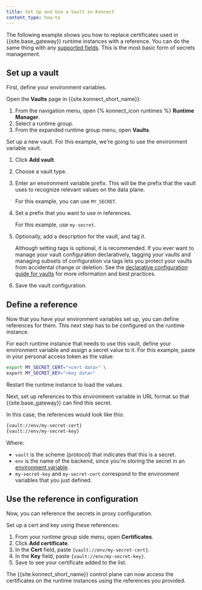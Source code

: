 ```yaml
---
title: Set Up and Use a Vault in Konnect
content_type: how-to
---
```



The following example shows you how to replace certificates used in {{site.base_gateway}}
runtime instances with a reference. You can do the same thing with any [supported fields](/gateway/latest/kong-enterprise/secrets-management/). This is the most basic form of secrets management. 


## Set up a vault

First, define your environment variables.

Open the **Vaults** page in {{site.konnect_short_name}}:
1. From the navigation menu, open {% konnect_icon runtimes %} **Runtime Manager**.
1. Select a runtime group.
1. From the expanded runtime group menu, open **Vaults**.

Set up a new vault. For this example, we're going to use the environment variable vault. 
1. Click **Add vault**.
1. Choose a vault type. 
1. Enter an environment variable prefix. This will be the prefix that the vault
uses to recognize relevant values on the data plane.

    For this example, you can use `MY_SECRET`.

1. Set a prefix that you want to use in references.

    For this example, use `my-secret`.

1. Optionally, add a description for the vault, and tag it.

    Although setting tags is optional, it is recommended. If you ever want to manage
    your vault configuration declaratively, tagging your vaults and managing subsets of configuration
    via tags lets you protect your vaults from accidental change or deletion.
    See the [declarative configuration guide for vaults](/deck/latest/guides/vaults/#best-practices)
    for more information and best practices.

1. Save the vault configuration.

## Define a reference

Now that you have your environment variables set up, you can define references for them.
This next step has to be configured on the runtime instance.

For each runtime instance that needs to use this vault,
define your environment variable and assign a secret value to it. For this example,
paste in your personal access token as the value:

```bash
export MY_SECRET_CERT="<cert data>" \
export MY_SECRET_KEY="<key data>"
```

Restart the runtime instance to load the values.

Next, set up references to this environment variable in URL format so that {{site.base_gateway}} can find this secret.

In this case, the references would look like this:

```bash
{vault://env/my-secret-cert}
{vault://env/my-secret-key}
```

Where:

* `vault` is the scheme (protocol) that indicates that this is a secret.
* `env` is the name of the backend, since you're storing the secret in an [environment variable](/gateway/latest/kong-enterprise/secrets-management/backends/env).
* `my-secret-key` and `my-secret-cert` correspond to the environment variables that you just defined.


## Use the reference in configuration

Now, you can reference the secrets in proxy configuration.

Set up a cert and key using these references:
1. From your runtime group side menu, open **Certificates**.
1. Click **Add certificate**.
1. In the **Cert** field, paste `{vault://env/my-secret-cert}`.
1. In the **Key** field, paste `{vault://env/my-secret-key}`.
1. Save to see your certificate added to the list.

The {{site.konnect_short_name}} control plane can now access the certificates
on the runtime instances using the references you provided.
